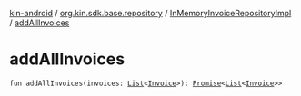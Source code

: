 [kin-android](../../index.md) / [org.kin.sdk.base.repository](../index.md) / [InMemoryInvoiceRepositoryImpl](index.md) / [addAllInvoices](./add-all-invoices.md)

# addAllInvoices

`fun addAllInvoices(invoices: `[`List`](https://kotlinlang.org/api/latest/jvm/stdlib/kotlin.collections/-list/index.html)`<`[`Invoice`](../../org.kin.sdk.base.models/-invoice/index.md)`>): `[`Promise`](../../org.kin.sdk.base.tools/-promise/index.md)`<`[`List`](https://kotlinlang.org/api/latest/jvm/stdlib/kotlin.collections/-list/index.html)`<`[`Invoice`](../../org.kin.sdk.base.models/-invoice/index.md)`>>`